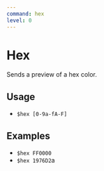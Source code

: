 ```yaml
---
command: hex
level: 0
---
```


# Hex

Sends a preview of a hex color.

## Usage

 - `$hex [0-9a-fA-F]`

## Examples

 - `$hex FF0000`
 - `$hex 1976D2`a